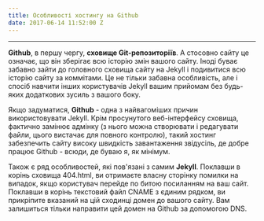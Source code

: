 ```yaml
---
title: Особливості хостингу на Github
date: 2017-06-14 11:52:00 Z
---
```


---

**Github**, в першу чергу, **сховище Git-репозиторіїв**. А стосовно сайту це означає, що він зберігає всю історію змін вашого сайту. Іноді буває забавно зайти до головного сховища сайту на Jekyll і подивитися всю історію сайту за коммітами. Це не тільки забавна особливість, але і спосіб навчити інших користувачів Jekyll вашим прийомам без будь-яких додаткових зусиль з вашого боку.

Якщо задуматися, **Github** - одна з найвагоміших причин використовувати Jekyll. Крім просунутого веб-інтерфейсу сховища, фактично замінює адмінку (з нього можна створювати і редагувати файли, цього вистачає для повного контролю), такий хостинг забезпечить сайту високу швидкість завантаження звідусіль, де добре працює Github - всюди, де буваю я, як мінімум.

Також є ряд особливостей, які пов'язані з самим **Jekyll**. Поклавши в корінь сховища 404.html, ви отримаєте власну сторінку помилки на випадок, якщо користувач перейде по битою посиланням на ваш сайт. Поклавши в корінь текстовий файл CNAME з єдиним рядком, ви прикріпите вказаний на цій сходинці домен до вашого сайту. Вам залишиться тільки направити цей домен на Github за допомогою DNS.
